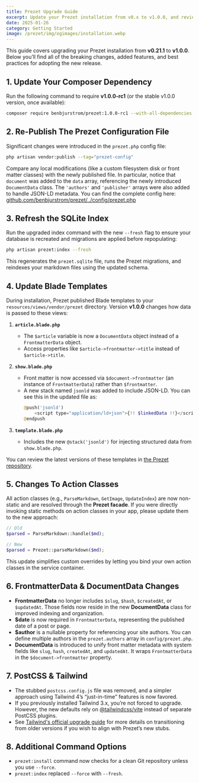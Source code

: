 ```yaml
---
title: Prezet Upgrade Guide
excerpt: Update your Prezet installation from v0.x to v1.0.0, and review important configuration changes, new classes, and updated Blade templates.
date: 2025-01-26
category: Getting Started
image: /prezet/img/ogimages/installation.webp
---
```


This guide covers upgrading your Prezet installation from **v0.21.1** to **v1.0.0**. Below you’ll find all of the breaking changes, added features, and best practices for adopting the new release.

## 1. Update Your Composer Dependency

Run the following command to require **v1.0.0-rc1** (or the stable v1.0.0 version, once available):

```bash
composer require benbjurstrom/prezet:1.0.0-rc1 --with-all-dependencies
```

## 2. Re-Publish The Prezet Configuration File

Significant changes were introduced in the `prezet.php` config file:

```bash
php artisan vendor:publish --tag="prezet-config"
```

Compare any local modifications (like a custom filesystem disk or front matter classes) with the newly published file. In particular, notice that `document` was added to the `data` array, referencing the newly introduced `DocumentData` class. The `'authors'` and `'publisher'` arrays were also added to handle JSON-LD metadata. You can find the complete config here: [github.com/benbjurstrom/prezet/../config/prezet.php](https://github.com/benbjurstrom/prezet/blob/main/config/prezet.php)

## 3. Refresh the SQLite Index

Run the upgraded index command with the new `--fresh` flag to ensure your database is recreated and migrations are applied before repopulating:

```bash
php artisan prezet:index --fresh
```

This regenerates the `prezet.sqlite` file, runs the Prezet migrations, and reindexes your markdown files using the updated schema.

## 4. Update Blade Templates

During installation, Prezet published Blade templates to your `resources/views/vendor/prezet` directory. Version **v1.0.0** changes how data is passed to these views:

1. **`article.blade.php`**
    - The `$article` variable is now a `DocumentData` object instead of a `FrontmatterData` object.
    - Access properties like `$article->frontmatter->title` instead of `$article->title`.

2. **`show.blade.php`**
    - Front matter is now accessed via `$document->frontmatter` (an instance of `FrontmatterData`) rather than `$frontmatter`.
    - A new stack named `jsonld` was added to include JSON-LD. You can see this in the updated file as:
      ```php
      @push('jsonld')
          <script type="application/ld+json">{!! $linkedData !!}</script>
      @endpush
      ```
3. **`template.blade.php`**
    - Includes the new `@stack('jsonld')` for injecting structured data from `show.blade.php`.

You can review the latest versions of these templates in [the Prezet repository](https://github.com/benbjurstrom/prezet/blob/main/resources/views/components/).

## 5. Changes To Action Classes

All action classes (e.g., `ParseMarkdown`, `GetImage`, `UpdateIndex`) are now non-static and are resolved through the **Prezet facade**. If you were directly invoking static methods on action classes in your app, please update them to the new approach:

```php
// Old
$parsed = ParseMarkdown::handle($md);

// New
$parsed = Prezet::parseMarkdown($md);
```

This update simplifies custom overrides by letting you bind your own action classes in the service container.

## 6. FrontmatterData & DocumentData Changes

- **FrontmatterData** no longer includes `$slug`, `$hash`, `$createdAt`, or `$updatedAt`. Those fields now reside in the new **DocumentData** class for improved indexing and organization.
- **$date** is now required in `FrontmatterData`, representing the published date of a post or page.
- **$author** is a nullable property for referencing your site authors. You can define multiple authors in the `prezet.authors` array in `config/prezet.php`.
- **DocumentData** is introduced to unify front matter metadata with system fields like `slug`, `hash`, `createdAt`, and `updatedAt`. It wraps `FrontmatterData` in the `$document->frontmatter` property.

## 7. PostCSS & Tailwind

- The stubbed `postcss.config.js` file was removed, and a simpler approach using Tailwind 4’s “just-in-time” features is now favored.
- If you previously installed Tailwind 3.x, you’re not forced to upgrade. However, the new defaults rely on [@tailwindcss/vite](https://www.npmjs.com/package/@tailwindcss/vite) instead of separate PostCSS plugins.
- See [Tailwind's official upgrade guide](https://tailwindcss.com/docs/upgrade-guide) for more details on transitioning from older versions if you wish to align with Prezet’s new stubs.

## 8. Additional Command Options
- `prezet:install` command now checks for a clean Git repository unless you use `--force`.
- `prezet:index` replaced `--force` with `--fresh`.
